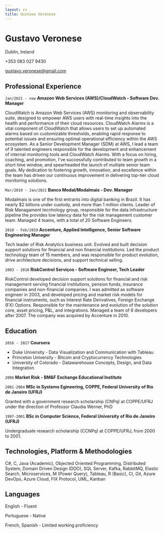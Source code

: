 ```yaml
---
layout: cv
title: Gustavo Veronese
---
```

# Gustavo Veronese
Dublin, Ireland

+353 083 027 9430

<div id="webaddress">
<a href="gustavo.veronese@gmail.com">gustavo.veronese@gmail.com</a>
</div>


## Professional Experience

`Jan/2021 - now`
__Amazon Web Services (AWS)/CloudWatch - Software Dev. Manager__

CloudWatch is Amazon Web Services (AWS) monitoring and observability suite, designed to empower AWS users with real-time insights into the health and performance of their cloud resources. CloudWatch Alarms is a vital component of CloudWatch that allows users to set up automated alarms based on customizable thresholds, enabling rapid response to potential issues and ensuring optimal operational efficiency within the AWS ecosystem. As a Senior Development Manager (SDM) at AWS, I lead a team of 9 talented engineers responsible for the development and enhancement of internal monitoring tools and CloudWatch Alarms. With a focus on hiring, coaching, and promotion, I've successfully contributed to team growth in a short time window, and spearheaded the launch of multiple senior team goals. My dedication to fostering growth, innovation, and excellence within the team has driven our continuous improvement in delivering top-tier cloud monitoring solutions.


`Mar/2019 - Jan/2021`
__Banco Modal/Modalmais - Dev. Manager__

Modalmais is one of the first entrants into digital banking in Brazil. It has nearly $2 billions under custody, and more than 1 million clients. Leader of Risk Managament tecnhology group, responsible for the data infrastructure pipeline the provides low latency data for the risk management customer team. Managed 4 teams, with a total of 20 Software Engineers. 

`2010 - Feb/2019`
__Accenture, Applied Intelligence, Senior Software Engineering Manager__

Tech leader of Risk Analytics business unit. Evolved and built decision support solutions for financial and non financial institutions. Led the product technology team of 15 members, and was responsible for  product evolution, drive architecture decisions, and support technical selling.


`2003 - 2010`
__RiskControl Serviços - Software Engineer, Tech Leader__

RiskControl developed decision support solutions for financial and risk management serving financial institutions, pension funds, insurance companies and non-financial companies. 
I was admitted as software engineer in 2003, and developed pricing and market risk models for financial instruments, such as Interest Rate Derivatives, Foreign Exchange (FX) Options. Responsible for the maintenance and evolution of the solution core, asset pricing, P&L, and integrations. Managed a team of 6 developers after 2007. The company was acquired by Accenture in 2010. 

## Education

`2016 - 2017`
__Coursera__

* Duke University - Data Visualization and Communication with Tableau
* Princeton University - Bitcoin and Cryptocurrency Technologies
* University of Colorado - Datawarehouse Concepts, Design, and Data Integration

`2006`
__Market Risk - BM&F Exchange Educational Institute__

`2001-2004`
__MSc in Systems Egineering, COPPE, Federal University of Rio de Janeiro (UFRJ)__

 Granted with a government research scholarship (CNPq) at COPPE/UFRJ under the direction of Professor Claudia Werner, PhD
 

`1997-2001`
__BSc in Computer Science, Federal University of Rio de Janeiro (UFRJ)__

Undergraduate research scholarship (CCNPq) at COPPE/UFRJ, from 2000 to 2001.

## Technologies, Platform & Methodologies

C#, C, Java (Academic), Objected Oriented Programming,  Distributed System, Domain Driven
Design (DDD), SQL Server, Kafka, RabbitMQ, Elastic Search, Microservices, M (Power Query), Tableau, R (Basic), CI, Git, Azure DevOps, Azure Cloud, FIX Protocol, UML, Kanban 

## Languages

English - Fluent

Portuguese - Native 

French, Spanish - Limited working proficiency

<!-- ### Footer

Last updated: December 2020 -->

